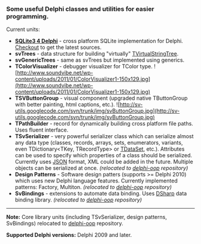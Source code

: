 ### Some useful Delphi classes and utilities for easier programming. ###


Current units:
  * **[SQLite3 4 Delphi](Intro.md)** - cross platform SQLite implementation for Delphi. [Checkout](http://code.google.com/p/sv-utils/source/checkout) to get the latest sources.
  * **svTrees** - data structure for building "virtually" [TVirtualStringTree](http://code.google.com/p/virtual-treeview/).
  * **svGenericTrees** - same as svTrees but implemented using generics.
  * **TColorVisualizer** - debugger visualizer for TColor type.
![http://www.soundvibe.net/wp-content/uploads/2011/01/ColorVisualizer1-150x129.jpg](http://www.soundvibe.net/wp-content/uploads/2011/01/ColorVisualizer1-150x129.jpg)
  * **TSVButtonGroup** - visual component (upgraded native TButtonGroup with better painting, html captions, etc.).
![http://sv-utils.googlecode.com/svn/trunk/img/svButtonGroup.jpg](http://sv-utils.googlecode.com/svn/trunk/img/svButtonGroup.jpg)
  * **TPathBuilder** - record for dynamically building cross platform file paths. Uses fluent interface.
  * **TSvSerializer** - very powerful serializer class which can serialize almost any data type (classes, records, arrays, sets, enumerators, variants, even TDictionary<TKey, TRecordType> or [TDataSet](SerializeDataset.md), etc.). Attributes can be used to specify which properties of a class should be serialized. Currently uses [JSON](http://www.json.org) format, XML could be added in the future. Multiple objects can be serialized at once. _(relocated to [delphi-oop](https://code.google.com/p/delphi-oop/) repository)_
  * **Design Patterns** - Software design patters (supports >= Delphi 2010) which uses new Delphi language features. Currently implemented patterns: Factory, Multiton. _(relocated to [delphi-oop](https://code.google.com/p/delphi-oop/) repository)_
  * **SvBindings** - extensions to automate data binding. Uses [DSharp](http://code.google.com/p/delphisorcery/) data binding library. _(relocated to [delphi-oop](https://code.google.com/p/delphi-oop/) repository)_

---

**Note:** Core library units (including TSvSerializer, design patterns, SvBindings) relocated to [delphi-oop](https://code.google.com/p/delphi-oop/) repository.


**Supported Delphi versions:** Delphi 2009 and later.